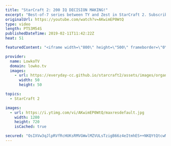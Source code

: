 ```yaml
---
title: "StarCraft 2: 200 IQ DECISION MAKING!"
excerpt: "Best-of-7 series between TY and Zest in StarCraft 2. Subscribe for more videos: http://lowko.tv/youtube Insane professional StarCraft 2 match: https://goo.gl/WjcW1B  Protoss vs Terran has been developing rapidly. In this series of professional StarCraft 2 I give commentary to games played at the highest"
originalUrl: https://youtube.com/watch?v=AKwimEP0WtQ
type: video
length: PT53M54S
publishedDateTime: 2019-02-11T11:42:22Z
heat: 51

featuredContent: "<iframe width=\"800\" height=\"500\" frameborder=\"0\" src=\"https://www.youtube.com/embed/AKwimEP0WtQ\" allow=\"accelerometer; autoplay; encrypted-media; gyroscope; picture-in-picture\" allowfullscreen></iframe>"

provider:
  name: LowkoTV
  domain: lowko.tv
  images:
    - url: https://everyday-cc.github.io/starcraft2/assets/images/organizations/lowko.tv-50x50.jpg
      width: 50
      height: 50

topics:
  - StarCraft 2

images:
  - url: https://i.ytimg.com/vi/AKwimEP0WtQ/maxresdefault.jpg
    width: 1280
    height: 720
    isCached: true

secured: "OsIXVw3qJlpRVfRcHUKsRMVGWwlMZVULsTzigB66z4eItmhES++NKQYtQtcwM9KC1gig6BG+KVAoGzE/su91DojJrEoG+RpsVes9JK8jRXZqoMzkrrOFn8V0X2yJkkU1l6plxgsRwF+VFOU2fnFh7zm38qjv12fzUr8iX4HSc77cahefai8YSMDm2xDvuTgsgWMkf+3vviEm0x9wY0q3+cOlVg+GkkaH1pBD/CG0q2VamN0xS9cdTBreISu9Qdp+QiqJiFymTPZSG5NDmu11qxIPZI4VDMRC1p8Ok4z10UCzEJeoNfKkreuS7X2Bk55K/CoFND5NXKTEacCwpwuv9rGearerSeAj4ZjTsAeg5jeQCeEX1k6WIivpsEtKjjdoFuFH0EF/oNdWqq1zKoBQNqqQ3tstkS8qEhvWELQ/0qEx3nDCP1oZfTc/+EKW+hCA;cGkD1dPcn4UHSvtuduxSaw=="
---
```


